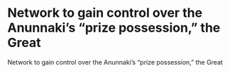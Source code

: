 # Network to gain control over the Anunnaki’s “prize possession,” the Great

Network to gain control over the Anunnaki’s “prize possession,” the Great